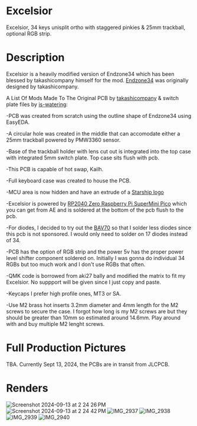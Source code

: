 # Excelsior
Excelsior, 34 keys unisplit ortho with staggered pinkies &amp; 25mm trackball, optional RGB strip.

# Description
Excelsior is a heavily modified version of Endzone34 which has been blessed by takashicompany himself for the mod. [Endzone34](https://github.com/takashicompany/endzone34) was originally designed by takashicompany.

A List Of Mods Made To The Original PCB by [takashicompany](https://github.com/takashicompany/endzone34) & switch plate files by [is-watering](https://github.com/is-watering/endzone34-plate):

-PCB was created from scratch using the outline shape of Endzone34 using EasyEDA.

-A circular hole was created in the middle that can accomodate either a 25mm trackball powered by PMW3360 sensor.

-Base of the trackball holder with lens cut out is integrated into the top case with integrated 5mm switch plate. Top case sits flush with pcb.

-This PCB is capable of hot swap, Kailh.

-Full keyboard case was created to house the PCB.

-MCU area is now hidden and have an extrude of a [Starship logo](https://www.clipartmax.com/middle/m2i8Z5m2d3b1K9m2_star-trek-ship-icon-icon/)

-Excelsior is powered by [RP2040 Zero Raspberry Pi SuperMini Pico](https://www.aliexpress.com/item/1005007292787135.html?spm=a2g0o.order_list.order_list_main.136.6e251802pcq7qH) which you can get from AE and is soldered at the bottom of the pcb flush to the pcb.

-For diodes, I decided to try out the [BAV70](https://www.lcsc.com/product-detail/Switching-Diode_Jiangsu-Changjing-Electronics-Technology-Co-Ltd-BAV70_C68978.html) so that I solder less diodes since this pcb
is not sponsored. I would only need to solder on 17 diodes instead of 34.

-PCB has the option of RGB strip and the power 5v has the proper power level shifter component soldered on. Initially I was gonna do individual 34 RGBs but too much work and I don't use RGBs that often.

-QMK code is borrowed from aki27 bally and modified the matrix to fit my Excelsior. No suppport will be given since I just copy and paste.

-Keycaps I prefer high profile ones, MT3 or SA.

-Use M2 brass hot inserts 3.2mm diameter and 4mm length for the M2 screws to secure the case. I forgot how long is my M2 screws are but they should be greater than 10mm so estimated around 14.6mm. Play around with and buy multiple M2 lenght screws.

# Full Production Pictures
TBA. Currently Sept 13, 2024, the PCBs are in transit from JLCPCB.

# Renders
![Screenshot 2024-09-13 at 2 24 26 PM](https://github.com/user-attachments/assets/a2007264-271c-4a14-ac74-341b7dcf1828)
![Screenshot 2024-09-13 at 2 24 42 PM](https://github.com/user-attachments/assets/04c4a47d-887e-4d51-874d-d13eba0b1889)
![IMG_2937](https://github.com/user-attachments/assets/07123cbe-242b-4cc1-88cd-fa9f083ae0f5)
![IMG_2938](https://github.com/user-attachments/assets/d481795a-1436-44d7-8faf-d63a7ba593f2)
![IMG_2939](https://github.com/user-attachments/assets/b3f0c12c-785e-4b13-829f-8fc36d7fc1b2)
![IMG_2940](https://github.com/user-attachments/assets/21e9db46-ac85-4c40-b96c-d762935d2388)
